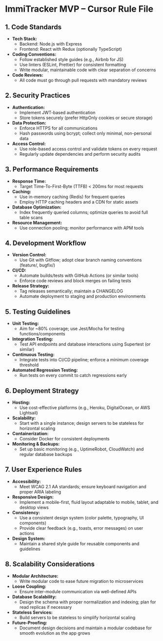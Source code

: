 # ImmiTracker MVP – Cursor Rule File

## 1. Code Standards
- **Tech Stack:**  
  - Backend: Node.js with Express  
  - Frontend: React with Redux (optionally TypeScript)
- **Coding Conventions:**  
  - Follow established style guides (e.g., Airbnb for JS)  
  - Use linters (ESLint, Prettier) for consistent formatting  
  - Write modular, maintainable code with clear separation of concerns  
- **Code Reviews:**  
  - All code must go through pull requests with mandatory reviews

## 2. Security Practices
- **Authentication:**  
  - Implement JWT-based authentication  
  - Store tokens securely (prefer HttpOnly cookies or secure storage)
- **Data Protection:**  
  - Enforce HTTPS for all communications  
  - Hash passwords using bcrypt; collect only minimal, non-personal data
- **Access Control:**  
  - Use role-based access control and validate tokens on every request  
  - Regularly update dependencies and perform security audits

## 3. Performance Requirements
- **Response Time:**  
  - Target Time-To-First-Byte (TTFB) < 200ms for most requests
- **Caching:**  
  - Use in-memory caching (Redis) for frequent queries  
  - Employ HTTP caching headers and a CDN for static assets
- **Database Optimization:**  
  - Index frequently queried columns; optimize queries to avoid full table scans
- **Resource Management:**  
  - Use connection pooling; monitor performance with APM tools

## 4. Development Workflow
- **Version Control:**  
  - Use Git with Gitflow; adopt clear branch naming conventions (feature/, bugfix/)
- **CI/CD:**  
  - Automate builds/tests with GitHub Actions (or similar tools)  
  - Enforce code reviews and block merges on failing tests
- **Release Strategy:**  
  - Tag releases semantically; maintain a CHANGELOG  
  - Automate deployment to staging and production environments

## 5. Testing Guidelines
- **Unit Testing:**  
  - Aim for ~80% coverage; use Jest/Mocha for testing functions/components
- **Integration Testing:**  
  - Test API endpoints and database interactions using Supertest (or similar)
- **Continuous Testing:**  
  - Integrate tests into CI/CD pipeline; enforce a minimum coverage threshold
- **Automated Regression Testing:**  
  - Run tests on every commit to catch regressions early

## 6. Deployment Strategy
- **Hosting:**  
  - Use cost-effective platforms (e.g., Heroku, DigitalOcean, or AWS Lightsail)
- **Scalability:**  
  - Start with a single instance; design servers to be stateless for horizontal scaling
- **Containerization:**  
  - Consider Docker for consistent deployments
- **Monitoring & Backups:**  
  - Set up basic monitoring (e.g., UptimeRobot, CloudWatch) and regular database backups

## 7. User Experience Rules
- **Accessibility:**  
  - Meet WCAG 2.1 AA standards; ensure keyboard navigation and proper ARIA labeling
- **Responsive Design:**  
  - Implement a mobile-first, fluid layout adaptable to mobile, tablet, and desktop views
- **Consistency:**  
  - Use a consistent design system (color palette, typography, UI components)  
  - Provide clear feedback (e.g., toasts, error messages) on user actions
- **Design System:**  
  - Maintain a shared style guide for reusable components and guidelines

## 8. Scalability Considerations
- **Modular Architecture:**  
  - Write modular code to ease future migration to microservices
- **Loose Coupling:**  
  - Ensure inter-module communication via well-defined APIs
- **Database Scalability:**  
  - Design the schema with proper normalization and indexing; plan for read replicas if necessary
- **Stateless Services:**  
  - Build servers to be stateless to simplify horizontal scaling
- **Future-Proofing:**  
  - Document design decisions and maintain a modular codebase for smooth evolution as the app grows